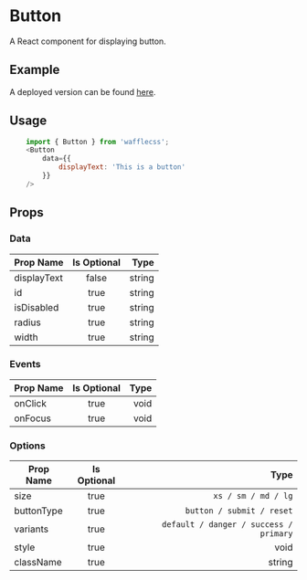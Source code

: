 # Button 

A React component for displaying button.

## Example

A deployed version can be found [here](https://wafflecss-jithinqw.vercel.app/?path=/docs/button--default-button).

## Usage

```javascript
    import { Button } from 'wafflecss';
    <Button
        data={{
            displayText: 'This is a button'
        }}
    />
```

## Props

### Data
| Prop Name   |Is Optional    |  Type |
|----------|:-------------:|------:|
| displayText |  false | string |
| id |  true | string |
| isDisabled |  true | string |
| radius |  true | string |
| width |  true | string |

### Events

| Prop Name   |      Is Optional       |  Type |
|----------|:-------------:|------:|
| onClick |  true | void |
| onFocus |  true | void |

### Options

| Prop Name   |      Is Optional       |  Type |
|----------|:-------------:|------:|
| size |  true | `xs / sm / md / lg` |
| buttonType |  true | `button / submit / reset` |
| variants |  true | `default / danger / success / primary` |
| style |  true | void |
| className |  true | string |
